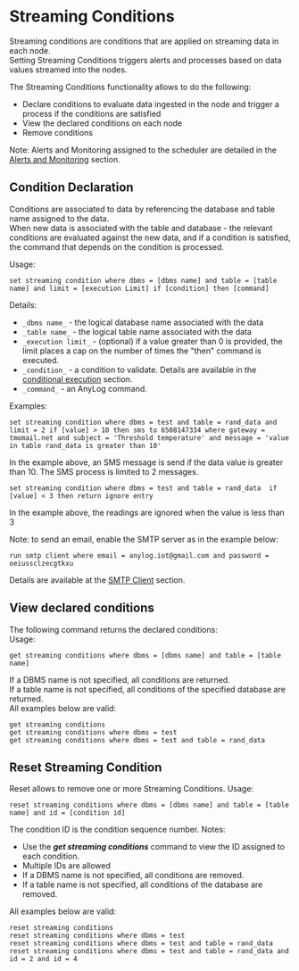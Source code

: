 # Streaming Conditions

Streaming conditions are conditions that are applied on streaming data in each node.  
Setting Streaming Conditions triggers alerts and processes based on data values streamed into the nodes.

The Streaming Conditions functionality allows to do the following:
* Declare conditions to evaluate data ingested in the node and trigger a process if the conditions are satisfied
* View the declared conditions on each node
* Remove conditions

Note: Alerts and Monitoring assigned to the scheduler are detailed in the [Alerts and Monitoring](../monitoring/alerts%20and%20monitoring.md#alerts-and-monitoring) section. 
 
## Condition Declaration

Conditions are associated to data by referencing the database and table name assigned to the data.  
When new data is associated with the table and database - the relevant conditions are evaluated against the new data,
and if a condition is satisfied, the command that depends on the condition is processed.  

Usage:
```
set streaming condition where dbms = [dbms name] and table = [table name] and limit = [execution Limit] if [condition] then [command]
```

Details:
* `_dbms name_` - the logical database name associated with the data
* `_table name_` - the logical table name associated with the data
* `_execution limit_` - (optional) if a value greater than 0 is provided, the limit places a cap on the number of times the "then" command is executed. 
* `_condition_` - a condition to validate. Details are available in the [conditional execution](anylog%20commands.md#conditional-execution) section.
* `_command_` - an AnyLog command.

Examples:  
```
set streaming condition where dbms = test and table = rand_data and limit = 2 if [value] > 10 then sms to 6508147334 where gateway = tmomail.net and subject = 'Threshold temperature' and message = 'value in table rand_data is greater than 10' 
```
In the example above, an SMS message is send if the data value is greater than 10. The SMS process is limited to 2 messages.
```
set streaming condition where dbms = test and table = rand_data  if [value] < 3 then return ignore entry  
```
In the example above, the readings are ignored when the value is less than 3  


Note: to send an email, enable the SMTP server as in the example below:
```
run smtp client where email = anylog.iot@gmail.com and password = oeiussclzecgtkxu
```
Details are available at the [SMTP Client](background%20processes.md#smtp-client) section.

## View declared conditions

The following command returns the declared conditions:  
Usage:
```
get streaming conditions where dbms = [dbms name] and table = [table name]
```

If a DBMS name is not specified, all conditions are returned.  
If a table name is not specified, all conditions of the specified database are returned.    
All examples below are valid:
```
get streaming conditions
get streaming conditions where dbms = test
get streaming conditions where dbms = test and table = rand_data
```

## Reset Streaming Condition
Reset allows to remove one or more Streaming Conditions.
Usage:
```
reset streaming conditions where dbms = [dbms name] and table = [table name] and id = [condition id]
```
The condition ID is the condition sequence number.
Notes: 
* Use the ***get streaming conditions*** command to view the ID assigned to each condition.
* Multiple IDs are allowed
* If a DBMS name is not specified, all conditions are removed.
* If a table name is not specified, all conditions of the database are removed.

All examples below are valid:
```
reset streaming conditions
reset streaming conditions where dbms = test
reset streaming conditions where dbms = test and table = rand_data
reset streaming conditions where dbms = test and table = rand_data and id = 2 and id = 4
```


